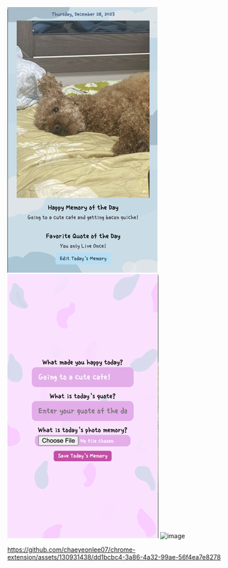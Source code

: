 <img width="339" alt="home" src="readme/home.png"><img width="341" alt="pick" src="readme/pick.png"> 
<img width="640" alt="image" src="https://github.com/chaeyeonlee07/chrome-extension/assets/130931438/45e2a6ca-a930-4192-ba96-d83ae4bea120">




https://github.com/chaeyeonlee07/chrome-extension/assets/130931438/dd1bcbc4-3a86-4a32-99ae-56f4ea7e8278

